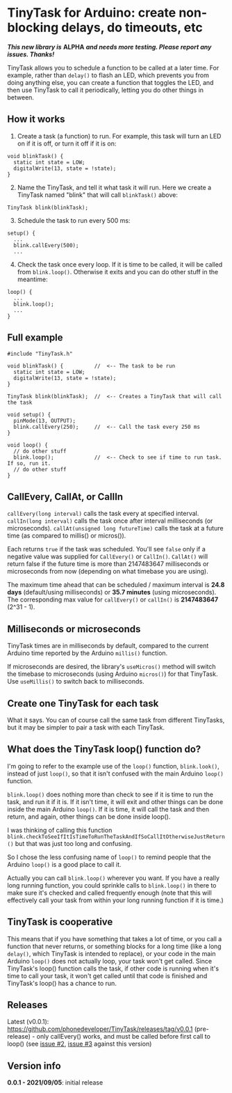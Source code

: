 # TinyTask for Arduino: create non-blocking delays, do timeouts, etc

***This new library is*** **ALPHA** ***and needs more testing. Please report any issues. Thanks!***

TinyTask allows you to schedule a function to be called at a later time.
For example, rather than ```delay()``` to flash an LED, which prevents you from
doing anything else, you can create a function that toggles the LED, and then
use TinyTask to call it periodically, letting you do other things in between.

## How it works

1. Create a task (a function) to run. For example, this task will turn an LED on
   if it is off, or turn it off if it is on:

```
void blinkTask() {
  static int state = LOW;
  digitalWrite(13, state = !state);
}
```

2. Name the TinyTask, and tell it what task it will run. Here we create a TinyTask named "blink" that will call ```blinkTask()``` above:

```
TinyTask blink(blinkTask);
```

3. Schedule the task to run every 500 ms:

```
setup() {
  ...
  blink.callEvery(500);
  ...
```

4. Check the task once every loop. If it is time to be called,
it will be called from ```blink.loop()```. Otherwise it exits and you can do other stuff in the meantime:

```
loop() {
  ...
  blink.loop();
  ...
}
```

## Full example

```
#include "TinyTask.h"

void blinkTask() {          //  <-- The task to be run
  static int state = LOW;
  digitalWrite(13, state = !state);
}

TinyTask blink(blinkTask);  //  <-- Creates a TinyTask that will call the task

void setup() {
  pinMode(13, OUTPUT);
  blink.callEvery(250);     //  <-- Call the task every 250 ms
}

void loop() {
  // do other stuff
  blink.loop();             //  <-- Check to see if time to run task. If so, run it.
  // do other stuff
}
```

## CallEvery, CallAt, or CallIn

```callEvery(long interval)``` calls the task every at specified interval.
```callIn(long interval)``` calls the task once after interval milliseconds (or microseconds).
```callAt(unsigned long futureTime)``` calls the task at a future time (as compared to millis() or micros()).

Each returns ```true``` if the task was scheduled. You'll see ```false``` only if a negative value was supplied for ```CallEvery()``` or ```CallIn()```. ```CallAt()``` will return false if the future time is more than 2147483647 milliseconds or microseconds from now (depending on what timebase you are using).

The maximum time ahead that can be scheduled / maximum interval is **24.8 days** (default/using milliseconds) or **35.7 minutes** (using microseconds). The corresponding max value for ```callEvery()``` or ```callIn()``` is **2147483647** (2^31 - 1).

## Milliseconds or microseconds

TinyTask times are in milliseconds by default, compared to the current Arduino time reported by the Arduino ```millis()``` function.

If microseconds are desired, the library's ```useMicros()``` method will switch the timebase to microseconds (using Arduino ```micros()```) for that TinyTask. Use ```useMillis()``` to switch back to milliseconds.

## Create one TinyTask for each task

What it says. You can of course call the same task from different TinyTasks,
but it may be simpler to pair a task with each TinyTask.
 
## What does the TinyTask loop() function do?

I'm going to refer to the example use of the ```loop()``` function, ```blink.look()```, instead of 
just ```loop()```, so that it isn't confused with the main Arduino ```loop()``` function.

```blink.loop()``` does nothing more than check to see if it is
time to run the task, and run it if it is. If it isn't time, it will exit and other things
can be done inside the main Arduino ```loop()```. If it is time, it will call
the task and then return, and again, other things can be done inside loop().

I was thinking of calling this function
```blink.checkToSeeIfItIsTimeToRunTheTaskAndIfSoCallItOtherwiseJustReturn()```
but that was just too long and confusing.

So I chose the less confusing name of ```loop()``` to remind people that the
Arduino ```loop()``` is a good place to call it.

Actually you can call ```blink.loop()``` wherever you want. If you have a
really long running function, you could sprinkle calls to ```blink.loop()```
in there to make sure it's checked and called frequently enough (note that
this will effectively call your task from within your long running function if it is time.)

## TinyTask is cooperative

This means that if you have something that takes a lot of time, or you call a function that never returns, or something blocks for a long time (like a long ```delay()```, which TinyTask is intended to replace), or your code in the main Arduino ```loop()``` does not actually loop, your task won't get called. Since TinyTask's loop() function calls the task, if other code is running when it's time to call your task, it won't get called until that code is finished and TinyTask's loop() has a chance to run.

## Releases

Latest (v0.0.1): https://github.com/phonedeveloper/TinyTask/releases/tag/v0.0.1 (pre-release) - only callEvery() works, and must be called before first call to loop() (see [issue #2](https://github.com/phonedeveloper/TinyTask/issues/2), [issue #3](https://github.com/phonedeveloper/TinyTask/issues/3) against this version)

## Version info

**0.0.1 - 2021/09/05**: initial release
